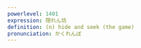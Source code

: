 ```yaml
---
powerlevel: 1401
expression: 隠れん坊
definition: (n) hide and seek (the game)
pronunciation: かくれんぼ
---
```

